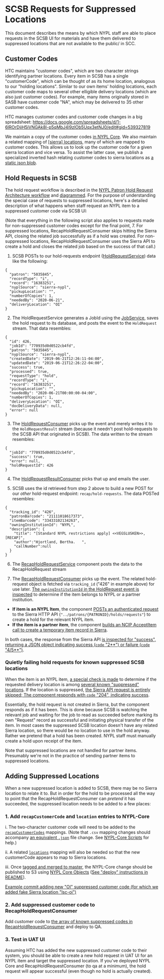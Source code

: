 # SCSB Requests for Suppressed Locations

This document describes the means by which NYPL staff are able to place requests in the SCSB UI for materials and have them delivered to suppressed locations that are not available to the public/ in SCC.

## Customer Codes

HTC maintains "customer codes", which are two character strings identifying partner locations. Every item in SCSB has a single "customerCode", which can be thought of as its home location, analogous to our "holding locations". Similar to our own items' holding locations, each customer code maps to several other elligible delivery locations (which are also just customer codes). For example, many items originally stored in SASB have customer code "NA", which may be delivered to 35 other customer codes.

HTC manages customer codes and customer code changes in a big spreadsheet: https://docs.google.com/spreadsheets/d/1-6lROrDjiH5iVNGAk8l-p5qMbJ4l9zlOb5Uqx3etNJ0/edit#gid=539327819

We maintain a copy of the customer codes [in NYPL Core](https://github.com/NYPL/nypl-core/blob/master/vocabularies/csv/recapCustomerCodes.csv). We also maintain a related mapping of [[sierra] locations](https://github.com/NYPL/nypl-core/blob/master/vocabularies/csv/locations.csv), many of which are mapped to customer codes. This allows us to look up the customer code for a given sierra location and vice versa. To assist the latter case, we publish a specialized inverted hash relating customer codes to sierra locations as [a static json blob](https://nypl-core-objects-mapping-production.s3.amazonaws.com/by_recap_customer_code.json).

## Hold Requests in SCSB

The hold request workflow is described in the [NYPL Patron Hold Request Architecture workflow](./patron_hold_request.md) and [diagrammed](https://docs.google.com/presentation/d/1Tmb53yOUett1TLclwkUWa-14EOG9dujAyMdLzXOdOVc/edit#slide=id.g330b256cdf_0_0). For the purpose of understanding the special case of requests to suppressed locations, here's a detailed description of what happens when staff request an NYPL item to a suppressed customer code via SCSB UI:

(Note that everything in the following script also applies to requests made for non-suppressed customer codes except for the final point, 7. For suppressed locations, RecapHoldRequestConsumer skips hitting the Sierra API, closing the related job successfully as if a hold was created. For non-suppressed locations, RecapHoldRequestConsumer uses the Sierra API to create a hold and closes the related job based on the success of that call.)

1. SCSB POSTs to our hold-requests endpoint ([HoldRequestService](../index.md#hold-request-service)) data like the following:

```
{
  "patron": "5035845",
  "recordType": "i",
  "record": "16383251",
  "nyplSource": "sierra-nypl",
  "pickupLocation": "",
  "numberOfCopies": 1,
  "neededBy": "2020-06-21",
  "deliveryLocation": "OI"
}
```

2. The HoldRequestService generates a JobId using the [JobService](../index.md#job-service), saves the hold request to its database, and posts the event to the `HoldRequest` stream. That data resembles:

```
{
  "id": 426,
  "jobId": "770935d0d0522cb4fd",
  "patron": "5035845",
  "nyplSource": "sierra-nypl",
  "createdDate": "2019-06-21T12:26:11-04:00",
  "updatedDate": "2019-06-21T12:26:22-04:00",
  "success": true,
  "processed": true,
  "requestType": "hold",
  "recordType": "i",
  "record": "16383251",
  "pickupLocation": "",
  "neededBy": "2020-06-21T00:00:00-04:00",
  "numberOfCopies": 1,
  "deliveryLocation": "OI",
  "docDeliveryData": null,
  "error": null
}
```

3. The [HoldRequestConsumer](../index.md#hold-request-consumer) picks up the event and merely writes it to the `HoldRequestResult` stream (because it needn't post hold-requests to the SCSB API that originated in SCSB). The data written to the stream resembles:

```
{
  "jobId": "770935d0d0522cb4fd",
  "success": true,
  "error": null,
  "holdRequestId": 426
}
```

4. The [HoldRequestResultConsumer](../index.md#hold-request-result-consumer) picks that up and emails the user.

5. SCSB uses the id retrieved from step 2 above to build a new POST for our *other* hold-request endpoint: `recap/hold-requests`. The data POSTed resembles:

```
{
  "tracking_id": "426",
  "patronBarcode": "21111018617373",
  "itemBarcode": "33433102134263",
  "owningInstitutionId": "NYPL",
  "description": {
    "title": "[Standard NYPL restrictions apply] <<VEGSLUSKEN>>,       [RECAP]",
    "author":"Hjortland, Bertha.   ",
    "callNumber":null
  }
}
```

6. The [RecapHoldRequestService](../index.md#recap-hold-request-service) component posts the data to the RecapHoldRequest stream

7. The [RecapHoldRequestConsumer](../index.md#recap-hold-request-consumer) picks up the event. The related hold-request object is fetched via `tracking_id` ("426" in example above) for use later. [The `owningInstitutionId` in the HoldRequest event is inspected](https://github.com/NYPL/recap-hold-request-consumer/blob/08d4c29066c68693410777b236c1e227d3ccccd0/models/hold_request.rb#L65) to determine if the item belongs to NYPL or a partner institution.

 * **If item is an NYPL Item**, the component [POSTs an authenticated request](https://github.com/NYPL/recap-hold-request-consumer/blob/08d4c29066c68693410777b236c1e227d3ccccd0/models/sierra_request.rb#L57-L67) to the Sierra HTTP API (`"../patrons/{PATRONID}/holds/requests"`) to create a hold for the relevant NYPL item.
 * **If the item is a partner item**, the component [builds an NCIP AcceptItem call to create a temporary item record in Sierra](https://github.com/NYPL/recap-hold-request-consumer/blob/08d4c29066c68693410777b236c1e227d3ccccd0/models/accept_item_request.rb#L21-L38).

In both cases, the response from the Sierra API [is inspected for "success", returning a JSON object indicating success (`code` "2**") or failure (`code` "4/5**")](https://github.com/NYPL/recap-hold-request-consumer/blob/08d4c29066c68693410777b236c1e227d3ccccd0/models/request_result.rb#L126-L150).

### Quietly failing hold requests for known suppressed SCSB locations

When the item is an NYPL item, [a special check is made](https://github.com/NYPL/recap-hold-request-consumer/blob/08d4c29066c68693410777b236c1e227d3ccccd0/models/sierra_request.rb#L50-L52) to determine if the requested delivery location is among [several known "suppressed" locations](https://github.com/NYPL/recap-hold-request-consumer/blob/08d4c29066c68693410777b236c1e227d3ccccd0/models/sierra_request.rb#L15). If the location is suppressed, [the Sierra API request is entirely skipped; The component responds with `code` "204", indicating success](https://github.com/NYPL/recap-hold-request-consumer/blob/08d4c29066c68693410777b236c1e227d3ccccd0/models/sierra_request.rb#L56).

Essentially, the hold request is not created in Sierra, but the component responds as if it has been. This is done because SCSB is watching the relevant job and waiting for the job to read as succeeded before marking its own "Request" record as successful and initiating physical transfer of the item. In most cases the suppressed SCSB location doesn't have any related Sierra location, so there would be no location to use in the hold anyway. Rather we pretend that a hold has been created. NYPL staff must manually create a hold upon receipt of the item.

Note that suppressed locations are not handled for partner items. Presumably we're not in the practice of sending partner items to suppressed locations.

## Adding Suppressed Locations

When a new suppressed location is added to SCSB, there may be no Sierra location to relate it to. But in order for the hold to be processed all the way to point that the RecapHoldRequestConsumer can *pretend* it has succeeded, the suppressed location needs to be added to a few places:

### 1. Add `recapCustomerCode` and `location` entries to NYPL-Core

 i. The two-character customer code will need to be added to the [`recapCustomerCodes`](https://github.com/NYPL/nypl-core/blob/master/vocabularies/csv/recapCustomerCodes.csv) mappings. (Note that `.csv` mapping changes should accompany [an equivalent `.json`](https://github.com/NYPL/nypl-core/tree/master/vocabularies/json-ld) file change. See [NYPL-Core Scripts](https://github.com/NYPL/nypl-core/tree/master/vocabularies/scripts) for help.)

 ii. A related [`locations`](https://github.com/NYPL/nypl-core/blob/master/vocabularies/csv/locations.csv) mapping will also be needed so that the new customerCode appears to map to Sierra locations.

 iii. Once [tagged and merged to master](https://github.com/NYPL/nypl-core#general-workflow-for-changes), the NYPL-Core change should be published to S3 using [NYPL Core Objects](../index.md#nypl-core-objects) ([See "deploy" instructions in README](https://github.com/NYPL/nypl-core-objects#pushing-to-s3)).

[Example commit adding new "OI" suppressed customer code (for which we added fake Sierra location "lsc-oi")](https://github.com/NYPL/nypl-core/commit/73b8db69a2c18d90d0764be74dc2760b5e225b33)

### 2. Add suppressed customer code to RecapHoldRequestConsumer

Add customer code to [the array of known suppressed codes in RecapHoldRequestConsumer](https://github.com/NYPL/recap-hold-request-consumer/blob/08d4c29066c68693410777b236c1e227d3ccccd0/models/sierra_request.rb#L15) and deploy to QA.

### 3. Test in UAT UI

Assuming HTC has added the new suppressed customer code to their system, you should be able to create a new hold request in UAT UI for an NYPL item and target the suppressed location. If you've deployed NYPL Core and RecapHoldRequestConsumer (to qa at a minimum), the hold request will appear successful (even though no hold is actually created).
